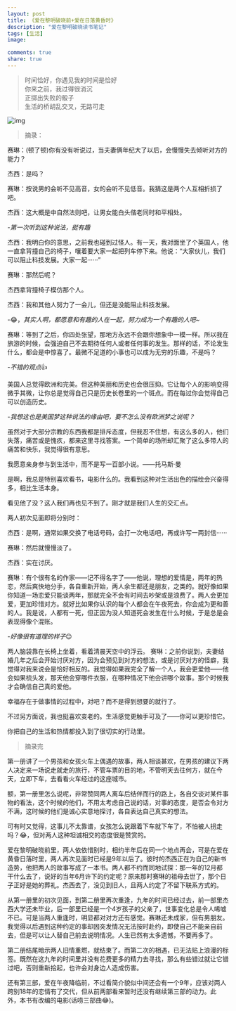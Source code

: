```yaml
---
layout: post
title: 《爱在黎明破晓前+爱在日落黄昏时》
description: "爱在黎明破晓读书笔记"
tags: [生活]
image:

comments: true
share: true
---
```


> 时间恰好，你遇见我的时间是恰好<br  />
> 你来之前，我过得很消沉<br  />
> 正掷出失败的骰子<br  />
> 生活的桥胡乱交叉，无路可走

![img](http://img14.360buyimg.com//n0/jfs/t316/334/185629506/884370/b25e349d/54043cdaN821bbf87.jpg)

<!-- more -->

> 摘录：

赛琳：(顿了顿)你有没有听说过，当夫妻俩年纪大了以后，会慢慢失去倾听对方的能力？

杰西：是吗？

赛琳：按说男的会听不见高音，女的会听不见低音。我猜这是两个人互相折损了吧。

杰西：这大概是中自然法则吧，让男女能白头偕老同时和平相处。

*-第一次听到这种说法，挺有趣*

杰西：我明白你的意思，之前我也碰到过怪人。有一天，我对面坐了个英国人，他一直拿背撞自己的椅子，嚷着要大家一起把列车停下来。他说：“大家伙儿，我们可以阻止科技发展。大家一起······”

赛琳：那然后呢？

杰西拿背撞椅子模仿那个人。

杰西：我和其他人努力了一会儿，但还是没能阻止科技发展。

-😂，*其实人啊，都愿意和有趣的人在一起，努力成为一个有趣的人吧~*

赛琳：等到了之后，你四处张望，那地方永远不会跟你想象中一模一样。所以我在旅游的时候，会强迫自己不去期待任何人或者任何事的发生。那样的话，不论发生什么，都会是中惊喜了。最微不足道的小事也可以成为无穷的乐趣，不是吗？

*-不错的观点*👍

美国人总觉得欧洲和完美。但这种美丽和历史也会很压抑。它让每个人的影响变得微乎其微，让你总是觉得自己只是历史长卷里的一个斑点。而在每过你会觉得自己可以创造历史。

*-我想这也是美国梦这种说法的缘由吧，要不怎么没有欧洲梦之说呢？*

虽然对于大部分宗教的东西我都是排斥态度，但我忍不住想，有这么多的人，他们失落，痛苦或是愧疚，都来这里寻找答案。一个简单的场所却汇聚了这么多带人的痛苦和快乐，我觉得很有意思。

我愿意亲身参与到生活中，而不是写一百部小说。——托马斯·曼

是啊，我总是特别喜欢看书，电影什么的。我看到这种对生活出色的描绘会兴奋得多，相比生活本身。

看见他了没？这人我们再也见不到了。刚才就是我们人生的交汇点。

两人初次见面即将分别时：

杰西：是啊，通常如果交换了电话号码，会打一次电话吧，再或许写一两封信······

赛琳：然后就慢慢淡了。

杰西：实在讨厌。

赛琳：有个很有名的作家——记不得名字了——他说，理想的爱情是，两年的热恋，然后爽快地分手，各自重新开始，两人余生都还是朋友，之类的。就好像如果你知道一场恋爱只能谈两年，那就完全不会有时间去吵架或是浪费了。两人会更加爱，更加珍惜对方。就好比如果你认识的每个人都会在午夜死去，你会成为更和善的人。我是说，人都有一死，但正因为没人知道死会发生在什么时候，于是总是会表现得像个混账。

*-好像很有道理的样子*😌

两人脑袋靠在长椅上坐着，看着清晨天空中的浮云。
赛琳：之前你说到，夫妻结婚几年之后会开始讨厌对方，因为会预见到对方的想法，或是讨厌对方的怪癖，我觉得对我来说会是恰好相反的。我觉得如果我完全了解一个人，我会更爱他——他会如果梳头发，那天他会穿哪件衣服，在哪种情况下他会讲哪个故事。那个时候我才会确信自己真的爱他。

幸福存在于做事情的过程中，对吧？而不是得到想要的就行了。

不过另方面说，我也挺喜欢变老的。生活感觉更触手可及了——你可以更珍惜它。

你把自己的生活和热情都投入到了很切实的行动里。

> 摘录完

第一册讲了一个男孩和女孩火车上偶遇的故事，两人相谈甚欢，在男孩的建议下两人决定来一场说走就走的旅行，不管车票的目的地，不管明天去往何方，就在今天，立即下车，去看看火车经过的这座城市。

额，第一册里怎么说呢，非常赞同两人离车后结伴而行的路上，各自交谈对某件事物的看法，这个时候的他们，不用太考虑自己说的话，对事的态度，是否会令对方不满，这时候的他们是诚心实意地探讨，各自表达自己真实的想法。

可有时又觉得，这事儿不太靠谱，女孩怎么说跟着下车就下车了，不怕被人拐走吗？😂，但对两人这种坦诚相交的态度很是赞赏的。

爱在黎明破晓前里，两人依依惜别时，相约半年后在同一个地点再会，可是在爱在黄昏日落时里，两人再次见面时已经是9年以后了。彼时的杰西正在为自己的新书造势，他把两人的故事写成了一本书。两人都不约而同地试探：那一年的12月都干什么去了，说好的当年6月许下的约定呢？原来那时赛琳的祖母去世了，那个日子正好是她的葬礼。杰西去了，没见到旧人，且两人约定了不留下联系方式的。

从第一册里的初次见面，到第二册里再次重逢，九年的时间已经过去，前一部里杰西大学还未毕业，后一部里已经是一个4岁孩子的父亲了，世事变化总是令人唏嘘不已。可是当两人重逢时，明显都对对方还有感觉。赛琳还未成家，但有男朋友。我觉得以后遇到这种约定的事却因突发情况无法按时赴约，即使自己不能亲自前去，但是可以让人替自己前去说明情况。人生已然有太多遗憾，不要再多了。

第二册结尾暗示两人旧情重燃，就结束了。而第二次的相遇，已无法贴上浪漫的标签。既然在这九年的时间里并没有花费更多的精力去寻找，那么有些错过就让它错过吧，否则重新拾起，也许会对身边人造成伤害。

还有第三部，爱在午夜降临前，不过看简介貌似中间还会有一个9年，应该对两人跨别18年的恋情有了交代，但从前两部看来暂时还没有继续第三部的动力。此外，本书有改编的电影(话唠三部曲😂)。
